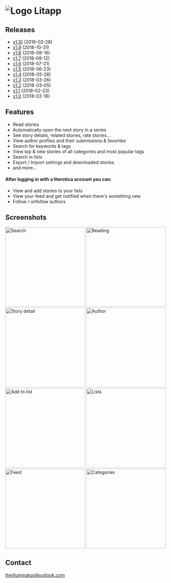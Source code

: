 
# ![Logo](https://theilluminatus.github.io/litapp/images/icon.png "Logo") Litapp

## Releases

- [v1.10](https://theilluminatus.github.io/litapp/releases/litapp-1.10.apk) (2019-02-28)
- [v1.9](https://theilluminatus.github.io/litapp/releases/litapp-1.9.apk) (2018-10-31)
- [v1.8](https://theilluminatus.github.io/litapp/releases/litapp-1.8.apk) (2018-08-16)
- [v1.7](https://theilluminatus.github.io/litapp/releases/litapp-1.7.apk) (2018-08-12)
- [v1.6](https://theilluminatus.github.io/litapp/releases/litapp-1.6.apk) (2018-07-21)
- [v1.5](https://theilluminatus.github.io/litapp/releases/litapp-1.5.apk) (2018-06-23)
- [v1.4](https://theilluminatus.github.io/litapp/releases/litapp-1.4.apk) (2018-05-28)
- [v1.3](https://theilluminatus.github.io/litapp/releases/litapp-1.3.apk) (2018-03-26)
- [v1.2](https://theilluminatus.github.io/litapp/releases/litapp-1.2.apk) (2018-03-05)
- [v1.1](https://theilluminatus.github.io/litapp/releases/litapp-1.1.apk) (2018-02-23)
- [v1.0](https://theilluminatus.github.io/litapp/releases/litapp-1.0.apk) (2018-02-16)

## Features

- Read stories
- Automatically open the next story in a series
- See story details, related stories, rate stories...
- View author profiles and their submissions & favorites
- Search for keywords & tags
- View top & new stories of all categories and most popular tags
- Search in lists
- Export / Import settings and downloaded stories
- and more...

#### After logging in with a literotica account you can:

- View and add stories to your lists
- View your feed and get notified when there's something new
- Follow / unfollow authors

## Screenshots

<img alt="Search" title="Search" src="https://theilluminatus.github.io/litapp/images/search.jpg" width="250"> <img alt="Reading" title="Reading" src="https://theilluminatus.github.io/litapp/images/read.jpg" width="250"> <img alt="Story detail" title="Story detail" src="https://theilluminatus.github.io/litapp/images/detail.jpg" width="250"> <img alt="Author" title="Author" src="https://theilluminatus.github.io/litapp/images/author.jpg" width="250"> <img alt="Add to list" title="Add to list" src="https://theilluminatus.github.io/litapp/images/fav.jpg" width="250"> <img alt="Lists" title="Lists" src="https://theilluminatus.github.io/litapp/images/lists.jpg" width="250"> <img alt="Feed" title="Feed" src="https://theilluminatus.github.io/litapp/images/feed.jpg" width="250"> <img alt="Categories" title="Categories" src="https://theilluminatus.github.io/litapp/images/categories.jpg" width="250">

## Contact

[theilluminatus@outlook.com](mailto:theilluminatus@outlook.com)
